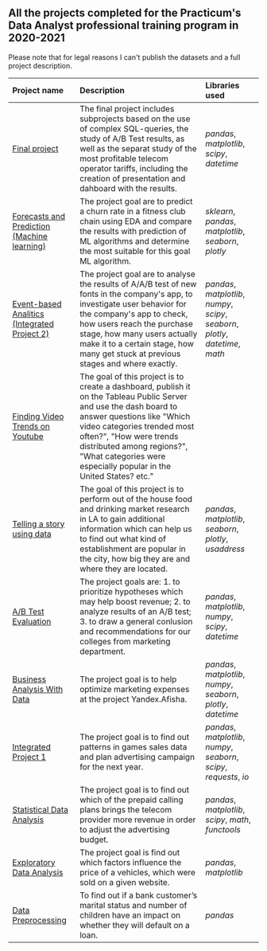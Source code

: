 ## All the projects completed for the Practicum's Data Analyst professional training program in 2020-2021

Please note that for legal reasons I can't publish the datasets and a full project description. 


| Project name | Description | Libraries used | 
| :---------------------- | :---------------------- | :---------------------- |
| [Final project](https://github.com/vadim-fridman/portfolio-yandex-practicum/edit/master/11_SQL_AB_Test_Tableau__Final_Project) | The final project includes subprojects based on the use of complex SQL-queries, the study of A/B Test results, as well as the separat study of the most profitable telecom operator tariffs, including the creation of presentation and dahboard with the results.  | *pandas*, *matplotlib*, *scipy*, *datetime*
| [Forecasts and Prediction (Machine learning)](https://github.com/vadim-fridman/portfolio-yandex-practicum/edit/master/10_ML_Sklearn_Forcast_And_Prediction__Gym_Chaine_Churn_Rate) | The project goal are to predict a churn rate in a fitness club chain using EDA and compare the results with prediction of ML algorithms and determine the most suitable for this goal ML algorithm.   | *sklearn*, *pandas*, *matplotlib*, *seaborn*, *plotly*
| [Event-based Analitics (Integrated Project 2)](https://github.com/vadim-fridman/portfolio-yandex-practicum/edit/master/09_AAB_Test__Integrated_Project_2_Food_Startup) | The project goal are to analyse the results of A/A/B test of new fonts in the company's app, to investigate user behavior for the company's app to check, how users reach the purchase stage, how many users actually make it to a certain stage, how many get stuck at previous stages and where exactly.  | *pandas*, *matplotlib*, *numpy*, *scipy*, *seaborn*, *plotly*, *datetime*, *math*
| [Finding Video Trends on Youtube](https://github.com/vadim-fridman/portfolio-yandex-practicum/edit/master/08_Tableau_Dashboard_Project) | The goal of this project is to create a dashboard, publish it on the Tableau Public Server and use the dash board to answer questions like "Which video categories trended most often?", "How were trends distributed among regions?", "What categories were especially popular in the United States? etc."| 
| [Telling a story using data](https://github.com/vadim-fridman/portfolio-yandex-practicum/edit/master/07_How_To_Tell_A_Strory_Using_Data__Robot-run_Cafe) | The goal of this project is to perform out of the house food and drinking market research in LA to gain additional information which can help us to find out what kind of establishment are popular in the city, how big they are and where they are located. | *pandas*, *matplotlib*, *seaborn*, *plotly*, *usaddress*
| [A/B Test Evaluation ](https://github.com/vadim-fridman/portfolio-yandex-practicum/edit/master/06_AB_Test_Evaluation__Online_Store) | The project goals are: 1. to prioritize  hypotheses which may help boost revenue; 2. to analyze results of an A/B test; 3. to draw a general conlusion and recommendations for our colleges from marketing department. | *pandas*, *matplotlib*, *numpy*, *scipy*, *datetime*
| [Business Analysis With Data](https://github.com/vadim-fridman/portfolio-yandex-practicum/edit/master/05_Business_Analysis_With_Data__Yandex_Afisha) | The project goal is to help optimize marketing expenses at the project Yandex.Afisha.  | *pandas*, *matplotlib*, *numpy*, *seaborn*, *plotly*, *datetime*
| [Integrated Project 1](https://github.com/vadim-fridman/portfolio-yandex-practicum/tree/master/04_Integrated_Project__Game_Sales) | The project goal is to find out patterns in games sales data and plan advertising campaign for the next year.  | *pandas*, *matplotlib*, *numpy*, *seaborn*, *scipy*, *requests*, *io*
| [Statistical Data Analysis](https://github.com/vadim-fridman/portfolio-yandex-practicum/edit/master/03_Statistical_Data_Analysis__Telecom_Operator_Tariffs) | The project goal is to find out which of the prepaid calling plans brings the telecom provider more revenue in order to adjust the advertising budget.  | *pandas*, *matplotlib*, *scipy*, *math*, *functools*|
| [Exploratory Data Analysis](https://github.com/vadim-fridman/portfolio-yandex-practicum/edit/master/02_Exploratory_Data_Analysis__Car_Sales) | The project goal is find out which factors influence the price of a vehicles, which were sold on a given website.  | *pandas*, *matplotlib*|
| [Data Preprocessing](https://github.com/vadim-fridman/portfolio-yandex-practicum/tree/master/01_Data_Preprocessing__Bank_Loans_Overdue_Rate) | To find out if a bank customer’s marital status and number of children have an impact on whether they will default on a loan. | *pandas*|
